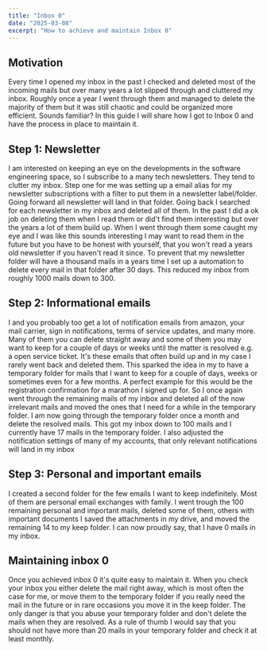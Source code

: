 ```yaml
---
title: "Inbox 0"
date: "2025-03-08"
excerpt: "How to achieve and maintain Inbox 0"
---
```


## Motivation
Every time I opened my inbox in the past I checked and deleted most of the incoming mails but over many years a lot slipped through and cluttered my inbox. Roughly once a year I went through them and managed to delete the majority of them but it was still chaotic and could be organized more efficient. 
Sounds familiar? In this guide I will share how I got to Inbox 0 and have the process in place to maintain it.

## Step 1: Newsletter
I am interested on keeping an eye on the developments in the software engineering space, so I subscribe to a many tech newsletters. They tend to clutter my inbox. Step one for me was setting up a email alias for my newsletter subscriptions with a filter to put them in a newsletter label/folder. Going forward all newsletter will land in that folder. 
Going back I searched for each newsletter in my inbox and deleted all of them. In the past I did a ok job on deleting them  when I read them or did't find them interesting but over the years a lot of them build up. When I went through them some caught my eye and I was like this sounds interesting I may want to read them in the future but you have to be honest with yourself, that you won't read a years old newsletter if you haven't read it since.
To prevent that my newsletter folder will have a thousand mails in a years time I set up a automation to delete every mail in that folder after 30 days. 
This reduced my inbox from roughly 1000 mails down to 300.

## Step 2: Informational emails
I and you probably too get a lot of notification emails from amazon, your mail carrier, sign in notifications, terms of service updates, and many more. Many of them you can delete straight away and some of them you may want to keep for a couple of days or weeks until the matter is resolved e.g. a open service ticket. It's these emails that often build up and in my case I rarely went back and deleted them.
This sparked the idea in my to have a temporary folder for mails that I want to keep for a couple of days, weeks or sometimes even for a few months. A perfect example for this would be the registration confirmation for a marathon I signed up for.
So I once again went through the remaining mails of my inbox and deleted all of the now irrelevant mails and moved the ones that I need for a while in the temporary folder. I am now going through the temporary folder once a month and delete the resolved mails. This got my inbox down to 100 mails and I currently have 17 mails in the temporary folder.
I also adjusted the notification settings of many of my accounts, that only relevant notifications will land in my inbox


## Step 3: Personal and important emails
I created a second folder for the few emails I want to keep indefinitely. Most of them are personal email exchanges with family. 
I went trough the 100 remaining personal and important mails, deleted some of them, others with important documents I saved the attachments in my drive, and moved the remaining 14 to my keep folder. I can now proudly say, that I have 0 mails in my inbox.

## Maintaining inbox 0
Once you achieved inbox 0 it's quite easy to maintain it. When you check your inbox you either delete the mail right away, which is most often the case for me, or move them to the temporary folder if you really need the mail in the future or in rare occasions you move it in the keep folder.
The only danger is that you abuse your temporary folder and don't delete the mails when they are resolved. As a rule of thumb I would say that you should not have more than 20 mails in your temporary folder and check it at least monthly.